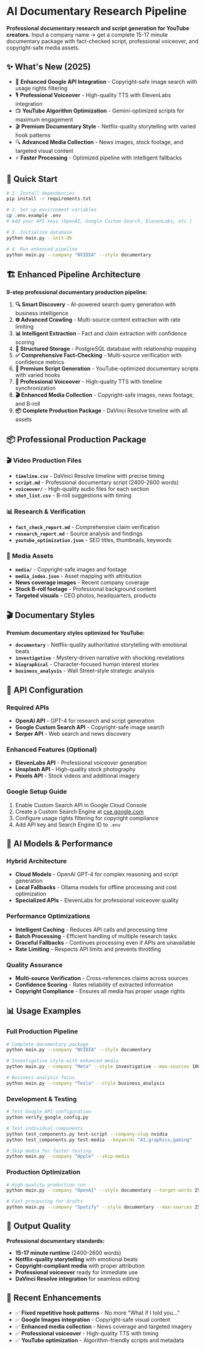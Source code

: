 # AI Documentary Research Pipeline

**Professional documentary research and script generation for YouTube creators.** Input a company name → get a complete 15-17 minute documentary package with fact-checked script, professional voiceover, and copyright-safe media assets.

## ✨ What's New (2025)

- 🎯 **Enhanced Google API Integration** - Copyright-safe image search with usage rights filtering
- 🎙️ **Professional Voiceover** - High-quality TTS with ElevenLabs integration
- 📺 **YouTube Algorithm Optimization** - Gemini-optimized scripts for maximum engagement
- 🎬 **Premium Documentary Style** - Netflix-quality storytelling with varied hook patterns
- 🔍 **Advanced Media Collection** - News images, stock footage, and targeted visual content
- ⚡ **Faster Processing** - Optimized pipeline with intelligent fallbacks

## 🚀 Quick Start

```bash
# 1. Install dependencies
pip install -r requirements.txt

# 2. Set up environment variables
cp .env.example .env
# Add your API keys (OpenAI, Google Custom Search, ElevenLabs, etc.)

# 3. Initialize database
python main.py --init-db

# 4. Run enhanced pipeline
python main.py --company "NVIDIA" --style documentary
```

## 🏗️ Enhanced Pipeline Architecture

**9-step professional documentary production pipeline:**

1. **🔍 Smart Discovery** - AI-powered search query generation with business intelligence
2. **🌐 Advanced Crawling** - Multi-source content extraction with rate limiting
3. **📊 Intelligent Extraction** - Fact and claim extraction with confidence scoring
4. **💾 Structured Storage** - PostgreSQL database with relationship mapping
5. **✅ Comprehensive Fact-Checking** - Multi-source verification with confidence metrics
6. **📝 Premium Script Generation** - YouTube-optimized documentary scripts with varied hooks
7. **🎤 Professional Voiceover** - High-quality TTS with timeline synchronization
8. **🎬 Enhanced Media Collection** - Copyright-safe images, news footage, and B-roll
9. **📦 Complete Production Package** - DaVinci Resolve timeline with all assets

## 📦 Professional Production Package

### 🎬 **Video Production Files**
- **`timeline.csv`** - DaVinci Resolve timeline with precise timing
- **`script.md`** - Professional documentary script (2400-2600 words)
- **`voiceover/`** - High-quality audio files for each section
- **`shot_list.csv`** - B-roll suggestions with timing

### 📊 **Research & Verification**
- **`fact_check_report.md`** - Comprehensive claim verification
- **`research_report.md`** - Source analysis and findings
- **`youtube_optimization.json`** - SEO titles, thumbnails, keywords

### 🎨 **Media Assets**
- **`media/`** - Copyright-safe images and footage
- **`media_index.json`** - Asset mapping with attribution
- **News coverage images** - Recent company coverage
- **Stock B-roll footage** - Professional background content
- **Targeted visuals** - CEO photos, headquarters, products

## 🎬 Documentary Styles

**Premium documentary styles optimized for YouTube:**

- **`documentary`** - Netflix-quality authoritative storytelling with emotional beats
- **`investigative`** - Mystery-driven narrative with shocking revelations  
- **`biographical`** - Character-focused human interest stories
- **`business_analysis`** - Wall Street-style strategic analysis

## 🔧 API Configuration

### **Required APIs**
- **OpenAI API** - GPT-4 for research and script generation
- **Google Custom Search API** - Copyright-safe image search
- **Serper API** - Web search and news discovery

### **Enhanced Features (Optional)**
- **ElevenLabs API** - Professional voiceover generation
- **Unsplash API** - High-quality stock photography
- **Pexels API** - Stock videos and additional imagery

### **Google Setup Guide**
1. Enable Custom Search API in Google Cloud Console
2. Create a Custom Search Engine at [cse.google.com](https://cse.google.com)
3. Configure usage rights filtering for copyright compliance
4. Add API key and Search Engine ID to `.env`

## 🤖 AI Models & Performance

### **Hybrid Architecture**
- **Cloud Models** - OpenAI GPT-4 for complex reasoning and script generation
- **Local Fallbacks** - Ollama models for offline processing and cost optimization
- **Specialized APIs** - ElevenLabs for professional voiceover quality

### **Performance Optimizations**
- **Intelligent Caching** - Reduces API calls and processing time
- **Batch Processing** - Efficient handling of multiple research tasks
- **Graceful Fallbacks** - Continues processing even if APIs are unavailable
- **Rate Limiting** - Respects API limits and prevents throttling

### **Quality Assurance**
- **Multi-source Verification** - Cross-references claims across sources
- **Confidence Scoring** - Rates reliability of extracted information
- **Copyright Compliance** - Ensures all media has proper usage rights

## 📊 Usage Examples

### **Full Production Pipeline**
```bash
# Complete documentary package
python main.py --company "NVIDIA" --style documentary

# Investigative style with enhanced media
python main.py --company "Meta" --style investigative --max-sources 100

# Business analysis focus
python main.py --company "Tesla" --style business_analysis
```

### **Development & Testing**
```bash
# Test Google API configuration
python verify_google_config.py

# Test individual components
python test_components.py test-script --company-slug nvidia
python test_components.py test-media --keywords "AI,graphics,gaming"

# Skip media for faster testing
python main.py --company "Apple" --skip-media
```

### **Production Optimization**
```bash
# High-quality production run
python main.py --company "OpenAI" --style documentary --target-words 2500

# Fast processing for drafts
python main.py --company "Spotify" --style documentary --max-sources 25
```

## 🎯 Output Quality

**Professional documentary standards:**
- **15-17 minute runtime** (2400-2600 words)
- **Netflix-quality storytelling** with emotional beats
- **Copyright-compliant media** with proper attribution
- **Professional voiceover** ready for immediate use
- **DaVinci Resolve integration** for seamless editing

## 🚀 Recent Enhancements

- ✅ **Fixed repetitive hook patterns** - No more "What if I told you..." 
- ✅ **Google Images integration** - Copyright-safe visual content
- ✅ **Enhanced media collection** - News coverage and targeted imagery
- ✅ **Professional voiceover** - High-quality TTS with timing
- ✅ **YouTube optimization** - Algorithm-friendly scripts and metadata